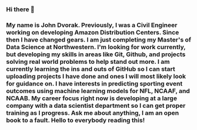 ### Hi there 👋
### My name is John Dvorak. Previously, I was a Civil Engineer working on developing Amazon Distribution Centers. Since then I have changed gears. I am just completing my Master's of Data Science at Northwestern. I'm looking for work currently, but developing my skills in areas like Git, Github, and projects solving real world problems to help stand out more. I am currently learning the ins and outs of GitHub so I can start uploading projects I have done and ones I will most likely look for guidance on. I have interests in predicting sporting event outcomes using machine learning models for NFL, NCAAF, and NCAAB. My career focus right now is developing at a large company with a data scientist department so I can get proper training as I progress. Ask me about anything, I am an open book to a fault. Hello to everybody reading this! 
<!--
**jmdvorak/jmdvorak** is a ✨ _special_ ✨ repository because its `README.md` (this file) appears on your GitHub profile.

Here are some ideas to get you started:

- 🔭 I’m currently working on ...
- 🌱 I’m currently learning ...
- 👯 I’m looking to collaborate on ...
- 🤔 I’m looking for help with ...
- 💬 Ask me about ...
- 📫 How to reach me: ...
- 😄 Pronouns: ...
- ⚡ Fun fact: ...
-->
